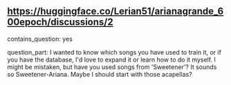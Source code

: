 ## https://huggingface.co/Lerian51/arianagrande_600epoch/discussions/2

contains_question: yes

question_part: I wanted to know which songs you have used to train it, or if you have the database, I'd love to expand it or learn how to do it myself. I might be mistaken, but have you used songs from 'Sweetener'? It sounds so Sweetener-Ariana. Maybe I should start with those acapellas?